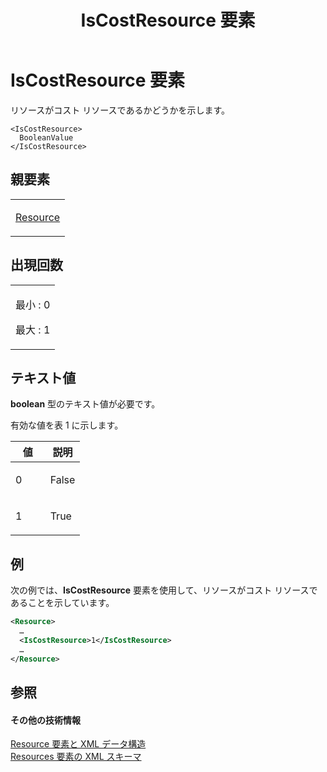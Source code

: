 ﻿---
title: IsCostResource 要素
TOCTitle: IsCostResource 要素
ms:assetid: 74fc88e2-ebe0-45e9-8092-b3cfb7bc6e59
ms:mtpsurl: https://msdn.microsoft.com/ja-jp/library/Bb968549(v=office.12)
ms:contentKeyID: 16739911
ms.date: 06/30/2008
mtps_version: v=office.12
dev_langs:
- xml
ms.translationtype: HT
---

# IsCostResource 要素

リソースがコスト リソースであるかどうかを示します。

    <IsCostResource>
      BooleanValue
    </IsCostResource>

## 親要素

<table>
<colgroup>
<col style="width: 100%" />
</colgroup>
<tbody>
<tr class="odd">
<td><p><a href="resource-element.md">Resource</a></p></td>
</tr>
</tbody>
</table>


## 出現回数


<table>
<colgroup>
<col style="width: 100%" />
</colgroup>
<tbody>
<tr class="odd">
<td><p>最小 : 0</p>
<p>最大 : 1</p></td>
</tr>
</tbody>
</table>


## テキスト値

**boolean** 型のテキスト値が必要です。

有効な値を表 1 に示します。

<table>
<colgroup>
<col style="width: 50%" />
<col style="width: 50%" />
</colgroup>
<thead>
<tr class="header">
<th>値</th>
<th>説明</th>
</tr>
</thead>
<tbody>
<tr class="odd">
<td><p>0</p></td>
<td><p>False</p></td>
</tr>
<tr class="even">
<td><p>1</p></td>
<td><p>True</p></td>
</tr>
</tbody>
</table>


## 例

次の例では、**IsCostResource** 要素を使用して、リソースがコスト リソースであることを示しています。

``` xml
<Resource>
  …
  <IsCostResource>1</IsCostResource>
  …
</Resource>
```

## 参照

#### その他の技術情報

[Resource 要素と XML データ構造](resource-elements-and-xml-structure.md)  
[Resources 要素の XML スキーマ](xml-schema-for-the-resources-element.md)

